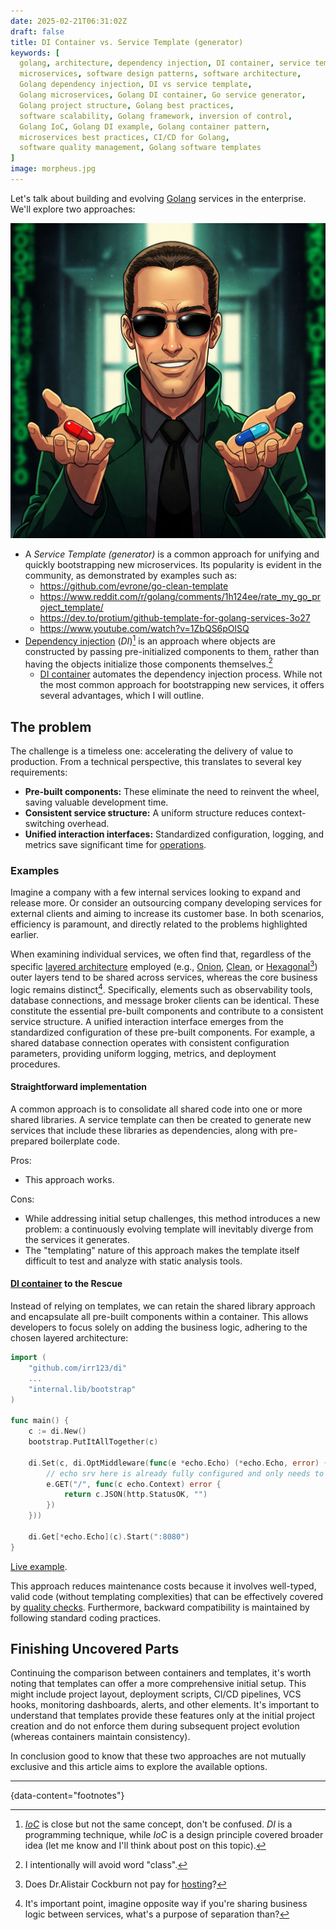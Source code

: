 ```yaml
---
date: 2025-02-21T06:31:02Z
draft: false
title: DI Container vs. Service Template (generator)
keywords: [
  golang, architecture, dependency injection, DI container, service template,
  microservices, software design patterns, software architecture,
  Golang dependency injection, DI vs service template,
  Golang microservices, Golang DI container, Go service generator,
  Golang project structure, Golang best practices,
  software scalability, Golang framework, inversion of control,
  Golang IoC, Golang DI example, Golang container pattern,
  microservices best practices, CI/CD for Golang,
  software quality management, Golang software templates
]
image: morpheus.jpg
---
```


Let's talk about building and evolving [Golang](https://go.dev/) services in
 the enterprise. We'll explore two approaches:

![Create image illustration in anime style with Morpheus from Matrix suggesting you blue and red pills](morpheus.jpg)

- A *Service Template (generator)* is a common approach for unifying and
  quickly bootstrapping new microservices.  Its popularity is evident in the
  community, as demonstrated by examples such as:
  - https://github.com/evrone/go-clean-template
  - https://www.reddit.com/r/golang/comments/1h124ee/rate_my_go_project_template/
  - https://dev.to/protium/github-template-for-golang-services-3o27
  - https://www.youtube.com/watch?v=1ZbQS6pOlSQ
- [Dependency injection](https://en.wikipedia.org/wiki/Dependency_injection)
  (*DI*)[^1] is an approach where objects are constructed by passing
  pre-initialized components to them, rather than having the objects initialize
  those components themselves.[^2]
  - [DI container](https://github.com/irr123/di) automates the dependency
  injection process. While not the most common approach for bootstrapping new
  services, it offers several advantages, which I will outline.


## The problem

The challenge is a timeless one: accelerating the delivery of value to
 production. From a technical perspective, this translates to several key
 requirements:
- **Pre-built components:**  These eliminate the need to reinvent the wheel,
  saving valuable development time.
- **Consistent service structure:**  A uniform structure reduces
  context-switching overhead.
- **Unified interaction interfaces:** Standardized configuration, logging, and
  metrics save significant time for [operations](https://en.wikipedia.org/wiki/DevOps).


### Examples

Imagine a company with a few internal services looking to expand and release
 more. Or consider an outsourcing company developing services for external
 clients and aiming to increase its customer base. In both scenarios,
 efficiency is paramount, and directly related to the problems highlighted earlier.

When examining individual services, we often find that, regardless of the
 specific [layered architecture](https://www.oreilly.com/library/view/software-architecture-patterns/9781491971437/ch01.html)
 employed (e.g., [Onion](https://jeffreypalermo.com/2008/07/the-onion-architecture-part-1/),
 [Clean](https://blog.cleancoder.com/uncle-bob/2012/08/13/the-clean-architecture.html),
 or [Hexagonal](https://en.wikipedia.org/wiki/Hexagonal_architecture_(software))[^3])
 outer layers tend to be shared across services, whereas the core business
 logic remains distinct[^4]. Specifically, elements such as observability tools,
 database connections, and message broker clients can be identical. These
 constitute the essential pre-built components and contribute to a consistent
 service structure. A unified interaction interface emerges from the
 standardized configuration of these pre-built components. For example, a
 shared database connection operates with consistent configuration parameters,
 providing uniform logging, metrics, and deployment procedures.


#### Straightforward implementation

A common approach is to consolidate all shared code into one or more shared
 libraries. A service template can then be created to generate new services
 that include these libraries as dependencies, along with pre-prepared
 boilerplate code.

Pros:

- This approach works.

Cons:

- While addressing initial setup challenges, this method introduces a new
  problem: a continuously evolving template will inevitably diverge from the
  services it generates.
- The "templating" nature of this approach makes the template itself difficult
  to test and analyze with static analysis tools.


#### [DI container](https://github.com/irr123/di) to the Rescue

Instead of relying on templates, we can retain the shared library approach and
 encapsulate all pre-built components within a container. This allows
 developers to focus solely on adding the business logic, adhering to the
 chosen layered architecture:

```go
import (
    "github.com/irr123/di"
    ...
    "internal.lib/bootstrap"
)

func main() {
    c := di.New()
    bootstrap.PutItAllTogether(c)

    di.Set(c, di.OptMiddleware(func(e *echo.Echo) (*echo.Echo, error) {
        // echo srv here is already fully configured and only needs to attach handlers
        e.GET("/", func(c echo.Context) error {
            return c.JSON(http.StatusOK, "")
        })
    }))

    di.Get[*echo.Echo](c).Start(":8080")
}
```

[Live example](https://go.dev/play/p/vxWijBAc3lC).

This approach reduces maintenance costs because it involves well-typed,
 valid code (without templating complexities) that can be effectively covered
 by [quality checks](https://en.wikipedia.org/wiki/Software_quality_management#Software_quality_and_the_software_lifecycle).
 Furthermore, backward compatibility is maintained by following standard coding practices.


## Finishing Uncovered Parts

Continuing the comparison between containers and templates, it's worth noting
 that templates can offer a more comprehensive initial setup. This might
 include project layout, deployment scripts, CI/CD pipelines, VCS hooks,
 monitoring dashboards, alerts, and other elements. It's important to understand
 that templates provide these features only at the initial project creation and
 do not enforce them during subsequent project evolution (whereas containers
 maintain consistency).

In conclusion good to know that these two approaches are not mutually exclusive
 and this article aims to explore the available options.

---
{data-content="footnotes"}

[^1]: [*IoC*](https://en.wikipedia.org/wiki/Inversion_of_control) is close but
 not the same concept, don't be confused. *DI* is a programming technique,
 while *IoC* is a design principle covered broader
 idea (let me know and I'll think about post on this topic).
[^2]: I intentionally will avoid word "class".
[^3]: Does Dr.Alistair Cockburn not pay for [hosting](https://alistair.cockburn.us)?
[^4]: It's important point, imagine opposite way if you're sharing business
 logic between services, what's a purpose of separation than?
